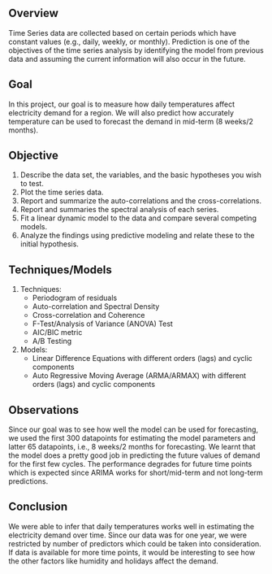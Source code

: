 ## Overview
Time Series data are collected based on certain periods which have constant values (e.g., daily, weekly, or monthly). Prediction is one of the objectives of the time series analysis by identifying the model from previous data and assuming the current information will also occur in the future.

## Goal
In this project, our goal is to measure how daily temperatures affect electricity demand for a region. We will also predict how accurately temperature can be used to forecast the demand in mid-term (8 weeks/2 months).

## Objective
1. Describe the data set, the variables, and the basic hypotheses you wish to test.
2. Plot the time series data.
3. Report and summarize the auto-correlations and the cross-correlations.
4. Report and summaries the spectral analysis of each series.
5. Fit a linear dynamic model to the data and compare several competing models.
6. Analyze the findings using predictive modeling and relate these to the initial hypothesis.

## Techniques/Models
1. Techniques:
   - Periodogram of residuals
   - Auto-correlation and Spectral Density
   - Cross-correlation and Coherence
   - F-Test/Analysis of Variance (ANOVA) Test
   - AIC/BIC metric
   - A/B Testing
2. Models:
   - Linear Difference Equations with different orders (lags) and cyclic components
   - Auto Regressive Moving Average (ARMA/ARMAX) with different orders (lags) and cyclic components

## Observations
Since our goal was to see how well the model can be used for forecasting, we used the first 300 datapoints for estimating the model parameters and latter 65 datapoints, i.e., 8 weeks/2 months for forecasting. We learnt that the model does a pretty good job in predicting the future values of demand for the first few cycles. The performance degrades for future time points which is expected since ARIMA works for short/mid-term and not long-term predictions.

## Conclusion
We were able to infer that daily temperatures works well in estimating the electricity demand over time. Since our data was for one year, we were restricted by number of predictors which could be taken into consideration. If data is available for more time points, it would be interesting to see how the other factors like humidity and holidays affect the demand.


